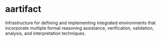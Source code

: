 aartifact
=========

Infrastructure for defining and implementing integrated environments that incorporate multiple formal reasoning assistance, verification, validation, analysis, and interpretation techniques.